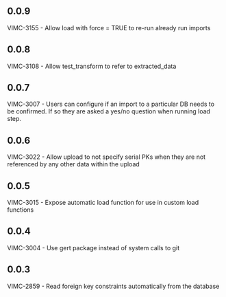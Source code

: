## 0.0.9

VIMC-3155 - Allow load with force = TRUE to re-run already run imports

## 0.0.8

VIMC-3108 - Allow test_transform to refer to extracted_data

## 0.0.7

VIMC-3007 - Users can configure if an import to a particular DB needs to be
confirmed. If so they are asked a yes/no question when running load step.

## 0.0.6

VIMC-3022 - Allow upload to not specify serial PKs when they are not referenced
by any other data within the upload

## 0.0.5

VIMC-3015 - Expose automatic load function for use in custom load functions

## 0.0.4

VIMC-3004 - Use gert package instead of system calls to git

## 0.0.3

VIMC-2859 - Read foreign key constraints automatically from the database
